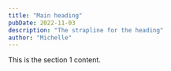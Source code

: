 ```yaml
---
title: "Main heading"
pubDate: 2022-11-03
description: "The strapline for the heading"
author: "Michelle"
---
```


This is the section 1 content.
